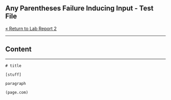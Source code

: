 ## Any Parentheses Failure Inducing Input - Test File

[« Return to Lab Report 2](https://theojouvin.github.io/CSE15L/labs/lab-report-2-week-4.md)

---
## Content
---

```
# title

[stuff]

paragraph

(page.com)
```
